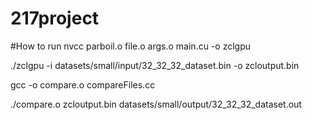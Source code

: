 # 217project

#How to run
nvcc parboil.o file.o args.o main.cu -o zclgpu

./zclgpu -i datasets/small/input/32_32_32_dataset.bin -o zcloutput.bin

gcc -o compare.o compareFiles.cc

./compare.o zcloutput.bin datasets/small/output/32_32_32_dataset.out

